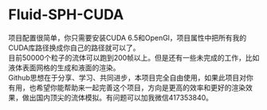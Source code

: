 # Fluid-SPH-CUDA
项目配置很简单，你只需要安装CUDA 6.5和OpenGl，项目属性中把所有我的CUDA库路径换成你自己的路径就可以了。<br>
目前50000个粒子的流体可以跑到200帧以上。但是还有一些未完成的工作，比如液体表面网格的生成和液面的渲染。<br>
Github思想在于分享、学习、共同进步，本项目完全自由使用，如果此项目对你有用，也希望你能帮助来一起完善这个项目，方向是更高的效率和更好的渲染效果，做出国内顶尖的流体模拟。有问题可以加我微信417353840。<br>
